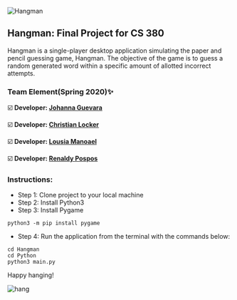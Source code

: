 ![Hangman](https://user-images.githubusercontent.com/26126449/108806366-5c3beb00-7556-11eb-8f6f-f25a69c75f3f.png)

## Hangman: Final Project for CS 380 
Hangman is a single-player desktop application simulating the paper and pencil guessing game, Hangman. 
The objective of the game is to guess a random generated word within a specific amount of allotted incorrect attempts.

### Team Element(Spring 2020):sparkles:

:ballot_box_with_check: **Developer: [Johanna Guevara](https://github.com/jguev)**

:ballot_box_with_check: **Developer: [Christian Locker](https://gitlab.com/christian.locker42)**

:ballot_box_with_check: **Developer: [Lousia Manoael](https://gitlab.com/lousia.manoael.705)**

:ballot_box_with_check: **Developer: [Renaldy Pospos](https://gitlab.com/ImRenaldy)**

### Instructions:

* Step 1: Clone project to your local machine
* Step 2: Install Python3
* Step 3: Install Pygame
```
python3 -m pip install pygame
```
* Step 4: Run the application from the terminal with the commands below:
```
cd Hangman
cd Python
python3 main.py
```
Happy hanging!

![hang](https://user-images.githubusercontent.com/26126449/108809654-2e5aa480-755e-11eb-8bf5-e5bff066e821.gif)
